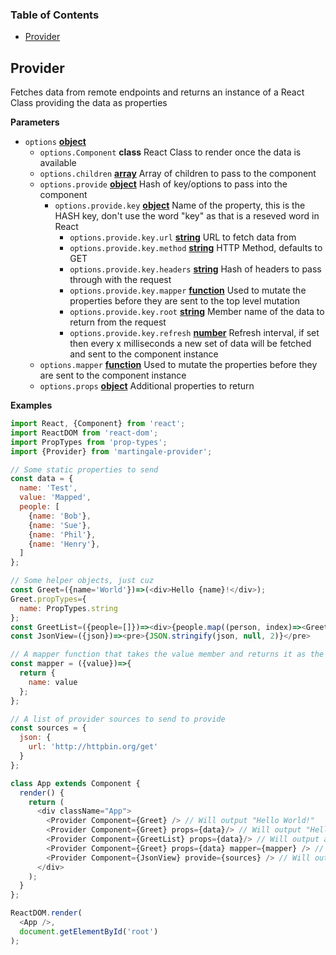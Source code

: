 <!-- Generated by documentation.js. Update this documentation by updating the source code. -->

### Table of Contents

-   [Provider](#provider)

## Provider

Fetches data from remote endpoints and returns an instance of a React Class providing the data as properties

**Parameters**

-   `options` **[object](https://developer.mozilla.org/en-US/docs/Web/JavaScript/Reference/Global_Objects/Object)** 
    -   `options.Component` **class** React Class to render once the data is available
    -   `options.children` **[array](https://developer.mozilla.org/en-US/docs/Web/JavaScript/Reference/Global_Objects/Array)** Array of children to pass to the component
    -   `options.provide` **[object](https://developer.mozilla.org/en-US/docs/Web/JavaScript/Reference/Global_Objects/Object)** Hash of key/options to pass into the component
        -   `options.provide.key` **[object](https://developer.mozilla.org/en-US/docs/Web/JavaScript/Reference/Global_Objects/Object)** Name of the property, this is the HASH key, don't use the word "key" as that is a reseved word in React
            -   `options.provide.key.url` **[string](https://developer.mozilla.org/en-US/docs/Web/JavaScript/Reference/Global_Objects/String)** URL to fetch data from
            -   `options.provide.key.method` **[string](https://developer.mozilla.org/en-US/docs/Web/JavaScript/Reference/Global_Objects/String)** HTTP Method, defaults to GET
            -   `options.provide.key.headers` **[string](https://developer.mozilla.org/en-US/docs/Web/JavaScript/Reference/Global_Objects/String)** Hash of headers to pass through with the request
            -   `options.provide.key.mapper` **[function](https://developer.mozilla.org/en-US/docs/Web/JavaScript/Reference/Statements/function)** Used to mutate the properties before they are sent to the top level mutation
            -   `options.provide.key.root` **[string](https://developer.mozilla.org/en-US/docs/Web/JavaScript/Reference/Global_Objects/String)** Member name of the data to return from the request
            -   `options.provide.key.refresh` **[number](https://developer.mozilla.org/en-US/docs/Web/JavaScript/Reference/Global_Objects/Number)** Refresh interval, if set then every x milliseconds a new set of data will be fetched and sent to the component instance
    -   `options.mapper` **[function](https://developer.mozilla.org/en-US/docs/Web/JavaScript/Reference/Statements/function)** Used to mutate the properties before they are sent to the component instance
    -   `options.props` **[object](https://developer.mozilla.org/en-US/docs/Web/JavaScript/Reference/Global_Objects/Object)** Additional properties to return

**Examples**

```javascript
import React, {Component} from 'react';
import ReactDOM from 'react-dom';
import PropTypes from 'prop-types';
import {Provider} from 'martingale-provider';

// Some static properties to send
const data = {
  name: 'Test',
  value: 'Mapped',
  people: [
    {name: 'Bob'},
    {name: 'Sue'},
    {name: 'Phil'},
    {name: 'Henry'},
  ]
};

// Some helper objects, just cuz
const Greet=({name='World'})=>(<div>Hello {name}!</div>);
Greet.propTypes={
  name: PropTypes.string
};
const GreetList=({people=[]})=><div>{people.map((person, index)=><Greet key={index} {...person} />)}</div>;
const JsonView=({json})=><pre>{JSON.stringify(json, null, 2)}</pre>

// A mapper function that takes the value member and returns it as the name member
const mapper = ({value})=>{
  return {
    name: value
  };
};

// A list of provider sources to send to provide
const sources = {
  json: {
    url: 'http://httpbin.org/get'
  }
};

class App extends Component {
  render() {
    return (
      <div className="App">
        <Provider Component={Greet} /> // Will output "Hello World!"
        <Provider Component={Greet} props={data}/> // Will output "Hello Test!"
        <Provider Component={GreetList} props={data}/> // Will output a list of Hello's
        <Provider Component={Greet} props={data} mapper={mapper} /> // Will output "Hello Mapped!"
        <Provider Component={JsonView} provide={sources} /> // Will output a pre tag with the results from httpbin
      </div>
    );
  }
};

ReactDOM.render(
  <App />,
  document.getElementById('root')
);
```
